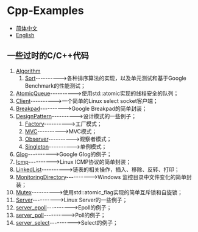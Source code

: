 # Cpp-Examples

- [简体中文](README.md)
- [English](README.en.md)

## 一些过时的C/C++代码

1. [Algorithm](./Algorithm/)
   1. [Sort](./Algorithm/Sort/sort.hpp)---------->各种排序算法的实现，以及单元测试和基于Google Benchmark的性能测试；
2. [AtomicQueue](./AtomicQueue/atomicqueue.hpp)---------->使用std::atomic实现的线程安全的队列；
3. [Client](./Client/client.cpp)---------->一个简单的Linux select socket客户端；
4. [Breakpad](./Breakpad/breakpad.hpp)---------->Google Breakpad的简单封装；
5. [DesignPattern](./DesignPattern)---------->设计模式的一些例子；
   1. [Factory](./DesignPattern/Factory/factory.hpp)---------->工厂模式；
   2. [MVC](./DesignPattern/MVC/model.hpp)---------->MVC模式；
   3. [Observer](./DesignPattern/Observer/observer.hpp)---------->观察者模式；
   4. [Singleton](./DesignPattern/Singleton/singleton.hpp)---------->单例模式；
6. [Glog](./Glog/main.cc)---------->Google Glog的例子；
7. [Icmp](./Icmp/icmp.hpp)---------->Linux ICMP协议的简单封装；
8. [LinkedList](./LinkedList/linkedlist.hpp)---------->链表的相关操作，插入、移除、反转、打印；
9.  [MonitoringDirectory](./MonitoringDirectory/monitoring_directory.hpp)---------->Windows 监控目录中文件变化的简单封装；
10. [Mutex](./Mutex/mutex.hpp)---------->使用std::atomic_flag实现的简单互斥锁和自旋锁；
11. [Server](./Server)---------->Linux Server的一些例子；
   1. [server_epoll](./Server/server_epoll.cc)---------->Epoll的例子；
   2. [server_poll](./Server/server_poll.cc)---------->Poll的例子；
   3. [server_select](./Server/server_select.cc)---------->Select的例子；
